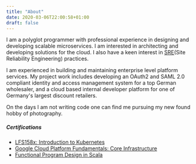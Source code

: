 ```yaml
---
title: "About"
date: 2020-03-06T22:00:58+01:00
draft: false
---
```


I am a polyglot programmer with professional experience in designing and developing scalable microservices. I am interested in architecting and developing solutions for the cloud. I also have a keen interest in [SRE](https://landing.google.com/sre/)(Site Reliability Engineering) practices.

I am experienced in building and maintaining enterprise level platform services. My project work includes developing an OAuth2 and SAML 2.0 compliant identity and access management system for a top German wholesaler, and a cloud based internal developer platform for one of Germany's largest discount retailers.

On the days I am not writing code one can find me pursuing my new found hobby of photography.

<div class="vspacer-2rem"></div>

##### Certifications
- [LFS158x: Introduction to Kubernetes](https://courses.edx.org/certificates/771d108e04ee423a8f27e69e43e5392d)
- [Google Cloud Platform Fundamentals: Core Infrastructure](https://www.coursera.org/account/accomplishments/verify/S9RULTPCBRDB)
- [Functional Program Design in Scala](https://www.coursera.org/account/accomplishments/verify/EZMFM4SG6FGD)
